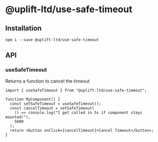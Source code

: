 # @uplift-ltd/use-safe-timeout

## Installation

    npm i --save @uplift-ltd/use-safe-timeout

## API

### useSafeTimeout

Returns a function to cancel the timeout

```tsx
import { useSafeTimeout } from "@uplift-ltd/use-safe-timeout";

function MyComponent() {
  const setSafeTimeout = useSafeTimeout();
  const cancelTimeout = setSafeTimeout(
    () => console.log("I get called in 5s if component stays mounted!"),
    5000
  );
  return <button onClick={cancelTimeout}>Cancel Timeout</button>;
}
```
